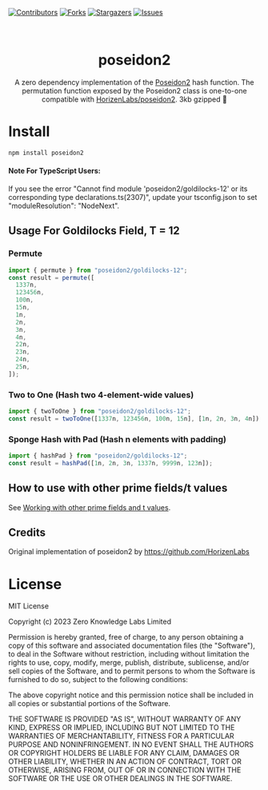 <a name="readme-top"></a>
[![Contributors][contributors-shield]][contributors-url]
[![Forks][forks-shield]][forks-url]
[![Stargazers][stars-shield]][stars-url]
[![Issues][issues-shield]][issues-url]

<!-- PROJECT LOGO -->
<br />
<div align="center">
  <h1 align="center">poseidon2</h1>
  <p align="center">
A zero dependency implementation of the <a href="https://eprint.iacr.org/2023/323.pdf">Poseidon2</a> hash function.
The permutation function exposed by the Poseidon2 class is one-to-one compatible with <a href="https://github.com/HorizenLabs/poseidon2/blob/main/plain_implementations/src/poseidon2/poseidon2.rs">HorizenLabs/poseidon2</a>. 3kb gzipped 🎉
  </p>
</div>

# Install

```bash
npm install poseidon2
```

#### Note For TypeScript Users:

If you see the error "Cannot find module 'poseidon2/goldilocks-12' or its corresponding type declarations.ts(2307)", update your tsconfig.json to set "moduleResolution": "NodeNext".

## Usage For Goldilocks Field, T = 12

### Permute

```javascript
import { permute } from "poseidon2/goldilocks-12";
const result = permute([
  1337n,
  123456n,
  100n,
  15n,
  1n,
  2n,
  3n,
  4n,
  22n,
  23n,
  24n,
  25n,
]);
```

### Two to One (Hash two 4-element-wide values)

```javascript
import { twoToOne } from "poseidon2/goldilocks-12";
const result = twoToOne([1337n, 123456n, 100n, 15n], [1n, 2n, 3n, 4n]);
```

### Sponge Hash with Pad (Hash n elements with padding)

```javascript
import { hashPad } from "poseidon2/goldilocks-12";
const result = hashPad([1n, 2n, 3n, 1337n, 9999n, 123n]);
```

## How to use with other prime fields/t values

See [Working with other prime fields and t values](./CUSTOM_FIELD_T.md).

## Credits

Original implementation of poseidon2 by https://github.com/HorizenLabs

# License

MIT License

Copyright (c) 2023 Zero Knowledge Labs Limited

Permission is hereby granted, free of charge, to any person obtaining a copy
of this software and associated documentation files (the "Software"), to deal
in the Software without restriction, including without limitation the rights
to use, copy, modify, merge, publish, distribute, sublicense, and/or sell
copies of the Software, and to permit persons to whom the Software is
furnished to do so, subject to the following conditions:

The above copyright notice and this permission notice shall be included in all
copies or substantial portions of the Software.

THE SOFTWARE IS PROVIDED "AS IS", WITHOUT WARRANTY OF ANY KIND, EXPRESS OR
IMPLIED, INCLUDING BUT NOT LIMITED TO THE WARRANTIES OF MERCHANTABILITY,
FITNESS FOR A PARTICULAR PURPOSE AND NONINFRINGEMENT. IN NO EVENT SHALL THE
AUTHORS OR COPYRIGHT HOLDERS BE LIABLE FOR ANY CLAIM, DAMAGES OR OTHER
LIABILITY, WHETHER IN AN ACTION OF CONTRACT, TORT OR OTHERWISE, ARISING FROM,
OUT OF OR IN CONNECTION WITH THE SOFTWARE OR THE USE OR OTHER DEALINGS IN THE
SOFTWARE.

<!-- MARKDOWN LINKS & IMAGES -->
<!-- https://www.markdownguide.org/basic-syntax/#reference-style-links -->

[contributors-shield]: https://img.shields.io/github/contributors/OpenAssetStandards/poseidon2.svg?style=for-the-badge
[contributors-url]: https://github.com/OpenAssetStandards/poseidon2/graphs/contributors
[forks-shield]: https://img.shields.io/github/forks/OpenAssetStandards/poseidon2.svg?style=for-the-badge
[forks-url]: https://github.com/OpenAssetStandards/poseidon2/network/members
[stars-shield]: https://img.shields.io/github/stars/OpenAssetStandards/poseidon2.svg?style=for-the-badge
[stars-url]: https://github.com/OpenAssetStandards/poseidon2/stargazers
[issues-shield]: https://img.shields.io/github/issues/OpenAssetStandards/poseidon2.svg?style=for-the-badge
[issues-url]: https://github.com/OpenAssetStandards/poseidon2/issues
